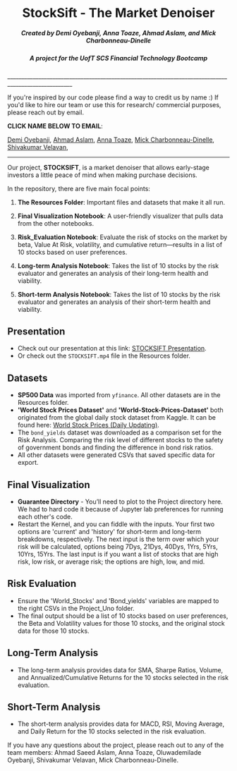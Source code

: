 <div align="center">

# StockSift - The Market Denoiser
##### Created by **Demi Oyebanji**, **Anna Toaze**, **Ahmad Aslam**, and **Mick Charbonneau-Dinelle** 
##### A project for the **UofT SCS Financial Technology Bootcamp**
</div>
_____________________________________________________________________________________________________

If you're inspired by our code please find a way to credit us by name :)
If you'd like to hire our team or use this for research/ commercial purposes, please reach out by email.

**CLICK NAME BELOW TO EMAIL**:


[Demi Oyebanji](mailto:oluwademiladeoyebanji@outlook.com),
[Ahmad Aslam](mailto:),
[Anna Toaze](mailto:anna.tz@live.com),
[Mick Charbonneau-Dinelle](mailto:),
[Shivakumar Velavan](mailto:),

_____________________________________________________________________________________________________

Our project, **STOCKSIFT**, is a market denoiser that allows early-stage investors a little peace of mind when making purchase decisions.

In the repository, there are five main focal points:

1. **The Resources Folder**: Important files and datasets that make it all run.

2. **Final Visualization Notebook**: A user-friendly visualizer that pulls data from the other notebooks.

3. **Risk_Evaluation Notebook**: Evaluate the risk of stocks on the market by beta, Value At Risk, volatility, and cumulative return—results in a list of 10 stocks based on user preferences.

4. **Long-term Analysis Notebook**: Takes the list of 10 stocks by the risk evaluator and generates an analysis of their long-term health and viability.

5. **Short-term Analysis Notebook**: Takes the list of 10 stocks by the risk evaluator and generates an analysis of their short-term health and viability.

## Presentation

- Check out our presentation at this link: [STOCKSIFT Presentation](https://www.canva.com/design/DAFxeHRpI5c/hGyI2nRsmO2C-EnDP72z9Q/view?utm_content=DAFxeHRpI5c&utm_campaign=designshare&utm_medium=link&utm_source=editor).
- Or check out the `STOCKSIFT.mp4` file in the Resources folder.

## Datasets

- **SP500 Data** was imported from `yfinance`. All other datasets are in the Resources folder.
- **'World Stock Prices Dataset'** and **'World-Stock-Prices-Dataset'** both originated from the global daily stock dataset from Kaggle. It can be found here: [World Stock Prices (Daily Updating)](https://www.kaggle.com).
- The `bond_yields` dataset was downloaded as a comparison set for the Risk Analysis. Comparing the risk level of different stocks to the safety of government bonds and finding the difference in bond risk ratios.
- All other datasets were generated CSVs that saved specific data for export.

## Final Visualization

- **Guarantee Directory** - You’ll need to plot to the Project directory here. We had to hard code it because of Jupyter lab preferences for running each other's code.
- Restart the Kernel, and you can fiddle with the inputs. Your first two options are 'current' and 'history' for short-term and long-term breakdowns, respectively. The next input is the term over which your risk will be calculated, options being 7Dys, 21Dys, 40Dys, 1Yrs, 5Yrs, 10Yrs, 15Yrs. The last input is if you want a list of stocks that are high risk, low risk, or average risk; the options are high, low, and mid.

## Risk Evaluation

- Ensure the 'World_Stocks' and 'Bond_yields' variables are mapped to the right CSVs in the Project_Uno folder.
- The final output should be a list of 10 stocks based on user preferences, the Beta and Volatility values for those 10 stocks, and the original stock data for those 10 stocks.

## Long-Term Analysis

- The long-term analysis provides data for SMA, Sharpe Ratios, Volume, and Annualized/Cumulative Returns for the 10 stocks selected in the risk evaluation.

## Short-Term Analysis

- The short-term analysis provides data for MACD, RSI, Moving Average, and Daily Return for the 10 stocks selected in the risk evaluation.

If you have any questions about the project, please reach out to any of the team members: Ahmad Saeed Aslam, Anna Toaze, Oluwademilade Oyebanji, Shivakumar Velavan, Mick Charbonneau-Dinelle.
